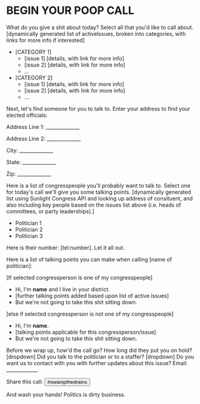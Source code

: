 # BEGIN YOUR POOP CALL

What do you give a shit about today? Select all that you'd like to call about.
[dynamically generated list of activeIssues, broken into categories, with links for more info if interested]
* [CATEGORY 1]
  * [issue 1]
    [details, with link for more info]
  * [issue 2]
    [details, with link for more info]
  * ...
* [CATEGORY 2]
  * [issue 1]
    [details, with link for more info]
  * [issue 2]
    [details, with link for more info]
  * ...

Next, let's find someone for you to talk to. Enter your address to find your elected officials:

Address Line 1: ______________

Address Line 2: ______________

City: ______________

State: ______________

Zip: ______________

Here is a list of congresspeople you'll probably want to talk to. Select one for today's call we'll give you some talking points.
[dynamically generated list using Sunlight Congress API and looking up address of consituent, and also including key people based on the issues list above (i.e. heads of committees, or party leaderships).]

* Politician 1
* Politician 2
* Politician 3

Here is their number: [tel:number]. Let it all out.

Here is a list of talking points you can make when calling [name of politician]: 

[If selected congressperson is one of my congresspeople]

* Hi, I'm  ____name____ and I live in your district.
* [further talking points added based upon list of active issues]
* But we're not going to take this shit sitting down.

[else if selected congressperson is not one of my congresspeople]

* Hi, I'm  ____name____.
* [talking points applicable for this congressperson/issue]
* But we're not going to take this shit sitting down.

Before we wrap up, how'd the call go?
How long did they put you on hold? [dropdown]
Did you talk to the politician or to a staffer? [dropdown]
Do you want us to contact with you with further updates about this issue? Email: _____________

Share this call: <button>#swampthedrains</button>

And wash your hands! Politics is dirty business.
